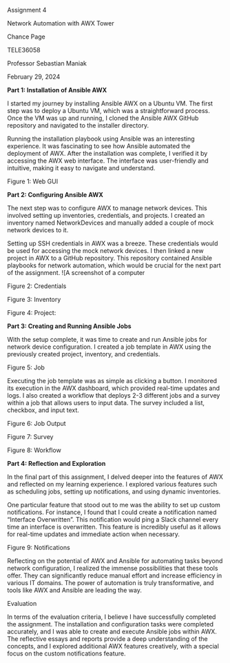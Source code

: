 Assignment 4

Network Automation with AWX Tower

Chance Page

TELE36058

Professor Sebastian Maniak

February 29, 2024

**Part 1: Installation of Ansible AWX**

I started my journey by installing Ansible AWX on a Ubuntu VM. The first step was to deploy a Ubuntu VM, which was a straightforward process. Once the VM was up and running, I cloned the Ansible AWX GitHub repository and navigated to the installer directory.

Running the installation playbook using Ansible was an interesting experience. It was fascinating to see how Ansible automated the deployment of AWX. After the installation was complete, I verified it by accessing the AWX web interface. The interface was user-friendly and intuitive, making it easy to navigate and understand.



Figure 1: Web GUI

**Part 2: Configuring Ansible AWX**

The next step was to configure AWX to manage network devices. This involved setting up inventories, credentials, and projects. I created an inventory named NetworkDevices and manually added a couple of mock network devices to it.

Setting up SSH credentials in AWX was a breeze. These credentials would be used for accessing the mock network devices. I then linked a new project in AWX to a GitHub repository. This repository contained Ansible playbooks for network automation, which would be crucial for the next part of the assignment. ![A screenshot of a computer


Figure 2: Credentials



Figure 3: Inventory


Figure 4: Project:

**Part 3: Creating and Running Ansible Jobs**

With the setup complete, it was time to create and run Ansible jobs for network device configuration. I created a job template in AWX using the previously created project, inventory, and credentials.

Figure 5: Job

Executing the job template was as simple as clicking a button. I monitored its execution in the AWX dashboard, which provided real-time updates and logs. I also created a workflow that deploys 2-3 different jobs and a survey within a job that allows users to input data. The survey included a list, checkbox, and input text.



Figure 6: Job Output


Figure 7: Survey



Figure 8: Workflow

**Part 4: Reflection and Exploration**

In the final part of this assignment, I delved deeper into the features of AWX and reflected on my learning experience. I explored various features such as scheduling jobs, setting up notifications, and using dynamic inventories.

One particular feature that stood out to me was the ability to set up custom notifications. For instance, I found that I could create a notification named “Interface Overwritten”. This notification would ping a Slack channel every time an interface is overwritten. This feature is incredibly useful as it allows for real-time updates and immediate action when necessary.


Figure 9: Notifications

Reflecting on the potential of AWX and Ansible for automating tasks beyond network configuration, I realized the immense possibilities that these tools offer. They can significantly reduce manual effort and increase efficiency in various IT domains. The power of automation is truly transformative, and tools like AWX and Ansible are leading the way.

Evaluation

In terms of the evaluation criteria, I believe I have successfully completed the assignment. The installation and configuration tasks were completed accurately, and I was able to create and execute Ansible jobs within AWX. The reflective essays and reports provide a deep understanding of the concepts, and I explored additional AWX features creatively, with a special focus on the custom notifications feature.
